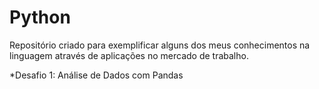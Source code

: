 # Python
Repositório criado para exemplificar alguns dos meus conhecimentos na linguagem através de aplicações no mercado de trabalho.

*Desafio 1: Análise de Dados com Pandas
